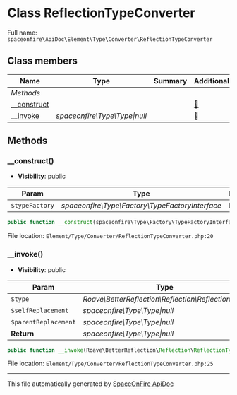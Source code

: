 # Class ReflectionTypeConverter

Full name: `spaceonfire\ApiDoc\Element\Type\Converter\ReflectionTypeConverter`

## Class members

| Name                                                                                          | Type                              | Summary | Additional                   |
| --------------------------------------------------------------------------------------------- | --------------------------------- | ------- | ---------------------------- |
| _Methods_                                                                                     |                                   |         |                              |
| [\_\_construct](#spaceonfire_apidoc_element_type_converter_reflectiontypeconverter_construct) |                                   |         | [📢](# "Visibility: public") |
| [\_\_invoke](#spaceonfire_apidoc_element_type_converter_reflectiontypeconverter_invoke)       | _spaceonfire\Type\Type&#124;null_ |         | [📢](# "Visibility: public") |

## Methods

<a name="spaceonfire_apidoc_element_type_converter_reflectiontypeconverter_construct"></a>

### \_\_construct()

-   **Visibility**: public

| Param          | Type                                            | Reference | Description |
| -------------- | ----------------------------------------------- | --------- | ----------- |
| `$typeFactory` | _spaceonfire\Type\Factory\TypeFactoryInterface_ | No        |             |

```php
public function __construct(spaceonfire\Type\Factory\TypeFactoryInterface $typeFactory)
```

File location: `Element/Type/Converter/ReflectionTypeConverter.php:20`

<a name="spaceonfire_apidoc_element_type_converter_reflectiontypeconverter_invoke"></a>

### \_\_invoke()

-   **Visibility**: public

| Param                | Type                                               | Reference | Description |
| -------------------- | -------------------------------------------------- | --------- | ----------- |
| `$type`              | _Roave\BetterReflection\Reflection\ReflectionType_ | No        |             |
| `$selfReplacement`   | _spaceonfire\Type\Type&#124;null_                  | No        |             |
| `$parentReplacement` | _spaceonfire\Type\Type&#124;null_                  | No        |             |
| **Return**           | _spaceonfire\Type\Type&#124;null_                  |           |             |

```php
public function __invoke(Roave\BetterReflection\Reflection\ReflectionType $type, spaceonfire\Type\Type|null $selfReplacement = null, spaceonfire\Type\Type|null $parentReplacement = null): spaceonfire\Type\Type|null
```

File location: `Element/Type/Converter/ReflectionTypeConverter.php:25`

---

This file automatically generated by [SpaceOnFire ApiDoc](https://github.com/spaceonfire/apidoc)
